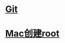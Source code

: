 # [Git](https://github.com/SsageParuders/HQ_Notes/blob/master/Git%E5%AD%A6%E4%B9%A0%E7%AC%94%E8%AE%B0.md)
# [Mac创建root](https://github.com/SsageParuders/HQ_Notes/blob/master/Mac%E5%88%9B%E5%BB%BAroot.md)